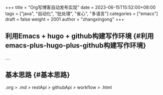 +++
title = "Org写博客自动发布实现"
date = 2023-06-15T15:52:00+08:00
tags = ["java", "自动化", "批处理", "省心", "多语言"]
categories = ["emacs"]
draft = false
weight = 2001
author = "zhangxingong"
+++

## 利用Emacs + hugo + github构建写作环境 {#利用emacs-plus-hugo-plus-github构建写作环境}

....


## 基本思路 {#基本思路}

.org &gt; .md &gt; restApi &gt; githubApi &gt; workflow &gt; .html
